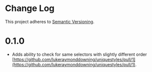 # Change Log

This project adheres to [Semantic Versioning](http://semver.org/).

# 0.1.0

- Adds ability to check for same selectors with slightly different order [https://github.com/lukeraymonddowning/uniquestyles/pull/1](https://github.com/lukeraymonddowning/uniquestyles/pull/1).
